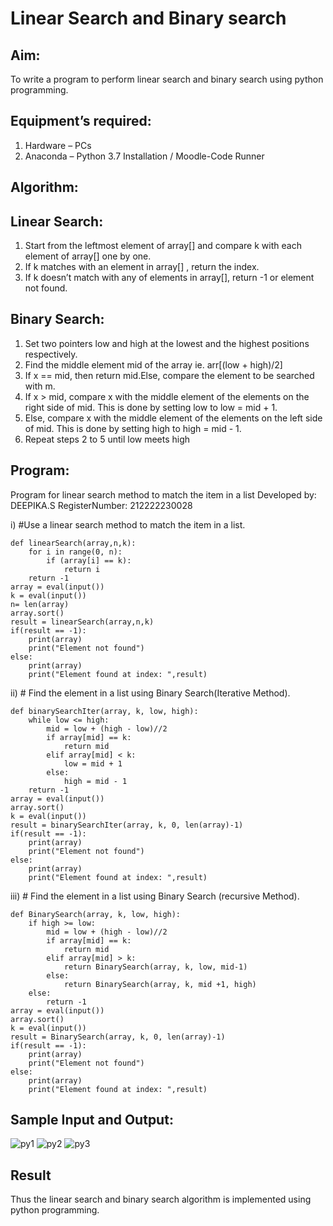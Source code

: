 # Linear Search and Binary search
## Aim:
To write a program to perform linear search and binary search using python programming.
## Equipment’s required:
1.	Hardware – PCs
2.	Anaconda – Python 3.7 Installation / Moodle-Code Runner
## Algorithm:
## Linear Search:
1.	Start from the leftmost element of array[] and compare k with each element of array[] one by one.
2.	If k matches with an element in array[] , return the index.
3.	If k doesn’t match with any of elements in array[], return -1 or element not found.
## Binary Search:
1.	Set two pointers low and high at the lowest and the highest positions respectively.
2.	Find the middle element mid of the array ie. arr[(low + high)/2]
3.	If x == mid, then return mid.Else, compare the element to be searched with m.
4.	If x > mid, compare x with the middle element of the elements on the right side of mid. This is done by setting low to low = mid + 1.
5.	Else, compare x with the middle element of the elements on the left side of mid. This is done by setting high to high = mid - 1.
6.	Repeat steps 2 to 5 until low meets high
## Program:

Program for linear search method to match the item in a list
Developed by: DEEPIKA.S
RegisterNumber: 212222230028

i)	#Use a linear search method to match the item in a list.
```
def linearSearch(array,n,k):
    for i in range(0, n):
        if (array[i] == k):
            return i
    return -1
array = eval(input())
k = eval(input()) 
n= len(array)
array.sort()
result = linearSearch(array,n,k) 
if(result == -1):
    print(array)
    print("Element not found")
else:
    print(array)
    print("Element found at index: ",result)
```
ii)	# Find the element in a list using Binary Search(Iterative Method).
```
def binarySearchIter(array, k, low, high):
    while low <= high:
        mid = low + (high - low)//2
        if array[mid] == k:
            return mid
        elif array[mid] < k:
            low = mid + 1
        else:
            high = mid - 1
    return -1
array = eval(input())
array.sort()
k = eval(input()) 
result = binarySearchIter(array, k, 0, len(array)-1)
if(result == -1):
    print(array)
    print("Element not found")
else:
    print(array)
    print("Element found at index: ",result)
```
iii)	# Find the element in a list using Binary Search (recursive Method).
```
def BinarySearch(array, k, low, high):
    if high >= low:
        mid = low + (high - low)//2
        if array[mid] == k:
            return mid
        elif array[mid] > k:
            return BinarySearch(array, k, low, mid-1)
        else:
            return BinarySearch(array, k, mid +1, high)
    else:
        return -1
array = eval(input())
array.sort()
k = eval(input()) 
result = BinarySearch(array, k, 0, len(array)-1)
if(result == -1):
    print(array)
    print("Element not found")
else:
    print(array)
    print("Element found at index: ",result)
```
## Sample Input and Output:
![py1](https://github.com/deepikasrinivasans/Search-Algorithm/assets/119393935/492aeea5-3e2d-4076-810d-f49b235b4f7a)
![py2](https://github.com/deepikasrinivasans/Search-Algorithm/assets/119393935/380abda7-b037-434b-8f2e-5f83dc6998ce)
![py3](https://github.com/deepikasrinivasans/Search-Algorithm/assets/119393935/6e6976f5-33ef-4359-8dd3-a738d3c670eb)
## Result
Thus the linear search and binary search algorithm is implemented using python programming.

